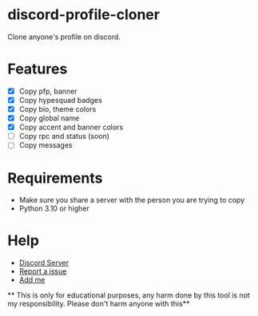 # discord-profile-cloner
Clone anyone's profile on discord. 
# Features
- [x] Copy pfp, banner
- [x] Copy hypesquad badges
- [x] Copy bio, theme colors
- [x] Copy global name
- [x] Copy accent and banner colors
- [ ] Copy rpc and status (soon)
- [ ] Copy messages
# Requirements
- Make sure you share a server with the person you are trying to copy
- Python 3.10 or higher

# Help
- [Discord Server](https://discord.gg/9gzWYNrR)
- [Report a issue](https://github.com/airlone/discord-profile-cloner/issues/new)
- [Add me](https://discordapp.com/users/1003019817047044139)


** This is only for educational purposes, any harm done by this tool is not my responsibility. Please don't harm anyone with this**
